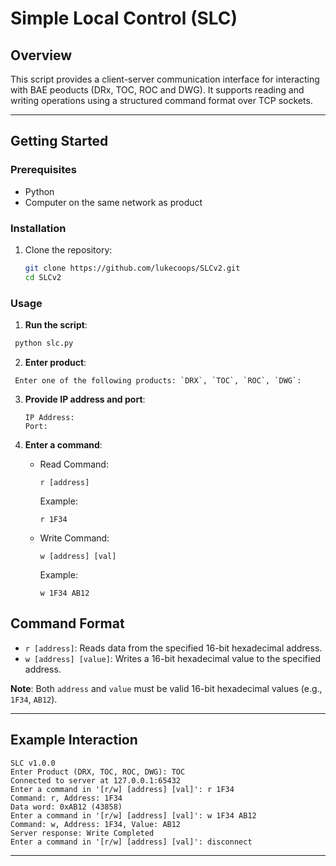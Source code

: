 # Simple Local Control (SLC)

## Overview

This script provides a client-server communication interface for interacting with BAE peoducts (DRx, TOC, ROC and DWG). It supports reading and writing operations using a structured command format over TCP sockets.

---

## Getting Started

### Prerequisites

- Python
- Computer on the same network as product

### Installation

1. Clone the repository:
   ```bash
   git clone https://github.com/lukecoops/SLCv2.git
   cd SLCv2
### Usage

1.  **Run the script**:

   ```bash
    python slc.py
```
2.  **Enter product**:
   ```
    Enter one of the following products: `DRX`, `TOC`, `ROC`, `DWG`: 
```
3.  **Provide IP address and port**:
    ```
    IP Address:
    Port:
4.  **Enter a command**:

    -   Read Command:

        `r [address]`

        Example:

        `r 1F34`

    -   Write Command:

        `w [address] [val]`

        Example:

        `w 1F34 AB12`


Command Format
--------------

-   `r [address]`: Reads data from the specified 16-bit hexadecimal address.
-   `w [address] [value]`: Writes a 16-bit hexadecimal value to the specified address.

**Note**: Both `address` and `value` must be valid 16-bit hexadecimal values (e.g., `1F34`, `AB12`).

* * * * *
Example Interaction
-------------------
```
SLC v1.0.0
Enter Product (DRX, TOC, ROC, DWG): TOC
Connected to server at 127.0.0.1:65432
Enter a command in '[r/w] [address] [val]': r 1F34
Command: r, Address: 1F34
Data word: 0xAB12 (43858)
Enter a command in '[r/w] [address] [val]': w 1F34 AB12
Command: w, Address: 1F34, Value: AB12
Server response: Write Completed
Enter a command in '[r/w] [address] [val]': disconnect
```
* * * * *